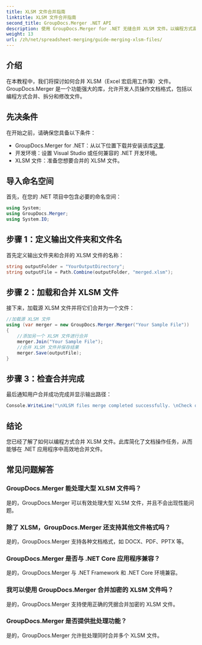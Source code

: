 ```yaml
---
title: XLSM 文件合并指南
linktitle: XLSM 文件合并指南
second_title: GroupDocs.Merger .NET API
description: 使用 GroupDocs.Merger for .NET 无缝合并 XLSM 文件。以编程方式高效合并 Excel 工作簿。增强您的文档处理能力。
weight: 13
url: /zh/net/spreadsheet-merging/guide-merging-xlsm-files/
---
```

## 介绍
在本教程中，我们将探讨如何合并 XLSM（Excel 宏启用工作簿）文件。GroupDocs.Merger 是一个功能强大的库，允许开发人员操作文档格式，包括以编程方式合并、拆分和修改文件。
## 先决条件
在开始之前，请确保您具备以下条件：
-  GroupDocs.Merger for .NET：从以下位置下载并安装该库[这里](https://releases.groupdocs.com/merger/net/).
- 开发环境：设置 Visual Studio 或任何兼容的 .NET 开发环境。
- XLSM 文件：准备您想要合并的 XLSM 文件。

## 导入命名空间
首先，在您的 .NET 项目中包含必要的命名空间：
```csharp
using System; 
using GroupDocs.Merger;
using System.IO;
```
## 步骤 1：定义输出文件夹和文件名
首先定义输出文件夹和合并的 XLSM 文件的名称：
```csharp
string outputFolder = "YourOutputDirectory";
string outputFile = Path.Combine(outputFolder, "merged.xlsm");
```
## 步骤 2：加载和合并 XLSM 文件
接下来，加载源 XLSM 文件并将它们合并为一个文件：
```csharp
//加载源 XLSM 文件
using (var merger = new GroupDocs.Merger.Merger("Your Sample File"))
{
    //添加另一个 XLSM 文件进行合并
    merger.Join("Your Sample File");
    //合并 XLSM 文件并保存结果
    merger.Save(outputFile);
}
```
## 步骤 3：检查合并完成
最后通知用户合并成功完成并显示输出路径：
```csharp
Console.WriteLine("\nXLSM files merge completed successfully. \nCheck output in {0}", outputFolder);
```

## 结论
您已经了解了如何以编程方式合并 XLSM 文件。此库简化了文档操作任务，从而能够在 .NET 应用程序中高效地合并文件。

## 常见问题解答
### GroupDocs.Merger 能处理大型 XLSM 文件吗？
是的，GroupDocs.Merger 可以有效处理大型 XLSM 文件，并且不会出现性能问题。
### 除了 XLSM，GroupDocs.Merger 还支持其他文件格式吗？
是的，GroupDocs.Merger 支持各种文档格式，如 DOCX、PDF、PPTX 等。
### GroupDocs.Merger 是否与 .NET Core 应用程序兼容？
是的，GroupDocs.Merger 与 .NET Framework 和 .NET Core 环境兼容。
### 我可以使用 GroupDocs.Merger 合并加密的 XLSM 文件吗？
是的，GroupDocs.Merger 支持使用正确的凭据合并加密的 XLSM 文件。
### GroupDocs.Merger 是否提供批处理功能？
是的，GroupDocs.Merger 允许批处理同时合并多个 XLSM 文件。